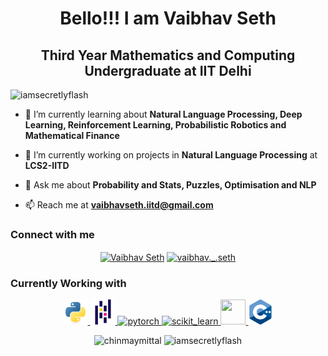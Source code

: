
<h1 align="center">Bello!!! I am Vaibhav Seth</h1>
<h2 align="center">Third Year Mathematics and Computing Undergraduate at IIT Delhi</h3>

<p align="left"> <img src="https://komarev.com/ghpvc/?username=iamsecretlyflash&label=Profile%20views&color=0e75b6&style=flat" alt="iamsecretlyflash" /> </p>

- 🌱 I’m currently learning about **Natural Language Processing, Deep Learning, Reinforcement Learning, Probabilistic Robotics and Mathematical Finance**
- 🔭 I’m currently working on projects in **Natural Language Processing** at **LCS2-IITD**
- 💬 Ask me about **Probability and Stats, Puzzles, Optimisation and NLP**

- 📫 Reach me at **vaibhavseth.iitd@gmail.com**

<h3 align="left">Connect with me</h3>
<p align="center">
<a href="https://www.linkedin.com/in/vaibhav-seth-665476223" target="blank"><img align="center" src="https://raw.githubusercontent.com/rahuldkjain/github-profile-readme-generator/master/src/images/icons/Social/linked-in-alt.svg" alt="Vaibhav Seth" height="30" width="40" /></a>
<a href="https://instagram.com/vaibhav._.seth" target="blank"><img align="center" src="https://raw.githubusercontent.com/rahuldkjain/github-profile-readme-generator/master/src/images/icons/Social/instagram.svg" alt="vaibhav._.seth" height="30" width="40" /></a>
</p>

<h3 align="left">Currently Working with</h3>
<p align="center"><a href="https://www.python.org" target="_blank" rel="noreferrer"> <img src="https://raw.githubusercontent.com/devicons/devicon/master/icons/python/python-original.svg" alt="python" width="40" height="40"/> </a>  <a href="https://pandas.pydata.org/" target="_blank" rel="noreferrer"> <img src="https://raw.githubusercontent.com/devicons/devicon/2ae2a900d2f041da66e950e4d48052658d850630/icons/pandas/pandas-original.svg" alt="pandas" width="40" height="40"/> </a> <a href="https://pytorch.org/" target="_blank" rel="noreferrer"> <img src="https://www.vectorlogo.zone/logos/pytorch/pytorch-icon.svg" alt="pytorch" width="40" height="40"/> </a> <a href="https://scikit-learn.org/" target="_blank" rel="noreferrer"> <img src="https://upload.wikimedia.org/wikipedia/commons/0/05/Scikit_learn_logo_small.svg" alt="scikit_learn" width="40" height="40"/> </a> 
<a href="https://logowik.com/openai-chat-gpt-5-logo-vector-56774.html"><img src="https://static.vecteezy.com/system/resources/previews/021/059/827/original/chatgpt-logo-chat-gpt-icon-on-white-background-free-vector.jpg" width="40" height="40"></a><a href="https://www.w3schools.com/cpp/" target="_blank" rel="noreferrer"> <img src="https://raw.githubusercontent.com/devicons/devicon/master/icons/cplusplus/cplusplus-original.svg" alt="cplusplus" width="40" height="40"/> </a>
</p>

<p float="float" align="center">
    <img src="https://github-readme-stats.vercel.app/api?username=iamsecretlyflash&show_icons=true&locale=en" alt="chinmaymittal" width="320"  height="320"/>
    <img src="https://github-readme-stats.vercel.app/api/top-langs?username=iamsecretlyflash&show_icons=true&locale=en&layout=compact" alt="iamsecretlyflash" width="240"  height="320"/>
</p>

